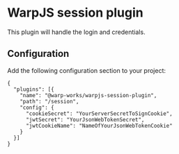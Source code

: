 # WarpJS session plugin

This plugin will handle the login and credentials.

## Configuration

Add the following configuration section to your project:

    {
      "plugins": [{
        "name": "@warp-works/warpjs-session-plugin",
        "path": "/session",
        "config": {
          "cookieSecret": "YourServerSecretToSignCookie",
          "jwtSecret": "YourJsonWebTokenSecret",
          "jwtCookieName": "NameOfYourJsonWebTokenCookie"
        }
      }]
    }
